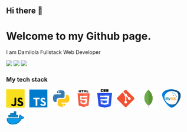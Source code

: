 ## Hi there 👋

# Welcome to my Github page.
I am Damilola
Fullstack Web Developer

<a><img height="30" src="https://img.shields.io/badge/twitter-%231DA1F2.svg?&style=for-the-badge&logo=twitter&logoColor=white" style="display:inline"/></a>
<a><img height="30" src = "https://img.shields.io/badge/Youtube-%23E4405F.svg?&style=for-the-badge&logo=Youtube&logoColor=white" style="display:inline"/></a>
<a><img height="30" src="https://img.shields.io/badge/linkedin-blue.svg?&style=for-the-badge&logo=linkedin&logoColor=white" style="display:inline"/></a>




### My tech stack

<img src="/img/js.png" alt="js" width="50" height="50"/> &nbsp; <img src="/img/typescript.png" alt="typescript" width="50" height="50"/> &nbsp;  <img src="/img/python.png" alt="python" width="50" height="50"/> &nbsp;  <img src="/img/html.png" alt="html" width="50" height="50"/> &nbsp; <img src="/img/css.png" alt="css" width="40" height="50"/> &nbsp; <img src="/img/git.png" alt="git" width="50" height="50"/> &nbsp; <img src="/img/mongo.png" alt="mongo" width="50" height="50"/> &nbsp; <img src="/img/mysql.png" alt="mysql" width="50" height="50"/> &nbsp; <img src="/img/docker.png" alt="docker" width="50" height="50"/>

<!--
**john9384/john9384** is a ✨ _special_ ✨ repository because its `README.md` (this file) appears on your GitHub profile.

Here are some ideas to get you started:

- 🔭 I’m currently working on ...
- 🌱 I’m currently learning ...
- 👯 I’m looking to collaborate on ...
- 🤔 I’m looking for help with ...
- 💬 Ask me about ...
- 📫 How to reach me: ...
- 😄 Pronouns: ...
- ⚡ Fun fact: ...
-->
